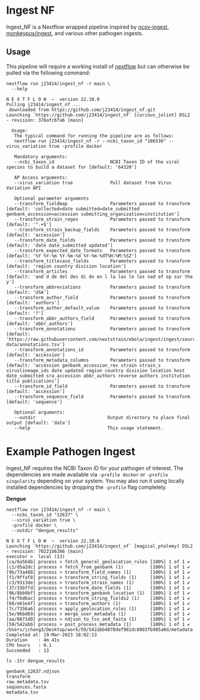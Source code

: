 # Ingest NF

Ingest_NF is a Nextflow wrapped pipeline inspired by [ncov-ingest](https://github.com/nextstrain/ncov-ingest), [monkeypox/ingest](https://github.com/nextstrain/monkeypox/tree/master/ingest), and various other pathogen ingests. 


## Usage

This pipeline will require a working install of [nextflow](https://www.nextflow.io/docs/latest/getstarted.html#installation) but can otherwise be pulled via the following command:

```
nextflow run j23414/ingest_nf -r main \
  --help
```

```
N E X T F L O W  ~  version 22.10.0
Pulling j23414/ingest_nf ...
 downloaded from https://github.com/j23414/ingest_nf.git
Launching `https://github.com/j23414/ingest_nf` [curious_joliot] DSL2 - revision: 378afc6fa6 [main]

  Usage:
   The typical command for running the pipeline are as follows:
   nextflow run j23414/ingest_nf -r --ncbi_taxon_id "186536" --virus_variation true -profile docker
   
   Mandatory arguments:
   --ncbi_taxon_id                     NCBI Taxon ID of the viral species to build a dataset for [default: '64320']
   
   AP Access arguments:
   --virus_variation true              Pull dataset from Virus Variation API

   Optional parameter arguments
   --transform_fieldmap                Parameters passed to transform [default: 'collected=date submitted=date_submitted genbank_accession=accession submitting_organization=institution']
   --transform_strain_regex            Parameters passed to transform [default: '^.+$']
   --transform_strain_backup_fields    Parameters passed to transform [default: 'accession']
   --transform_date_fields             Parameters passed to transform [default: 'date date_submitted updated']
   --transform_expected_date_formats   Parameters passed to transform [default: '%Y %Y-%m %Y-%m-%d %Y-%m-%dT%H:%M:%SZ']
   --transform_titlecase_fields        Parameters passed to transform [default: 'region country division location']
   --transform_articles                Parameters passed to transform [default: 'and d de del des di do en l la las le los nad of op sur the y']
   --transform_abbreviations           Parameters passed to transform [default: 'USA']
   --transform_author_field            Parameters passed to transform [default: 'authors']
   --transform_author_default_value    Parameters passed to transform [default: '?']
   --transform_abbr_authors_field      Parameters passed to transform [default: 'abbr_authors']
   --transform_annotations             Parameters passed to transform [default: 'https://raw.githubusercontent.com/nextstrain/ebola/ingest/ingest/source-data/annotations.tsv']
   --transform_annotations_id          Parameters passed to transform [default: 'accession']
   --transform_metadata_columns        Parameters passed to transform [default: 'accession genbank_accession_rev strain strain_s viruslineage_ids date updated region country division location host date_submitted sra_accession abbr_authors reverse authors institution title publications']
   --transform_id_field                Parameters passed to transform [default: 'accession']
   --transform_sequence_field          Parameters passed to transform [default: 'sequence']

   Optional arguments:
   --outdir                           Output directory to place final output [default: 'data']
   --help                             This usage statement.
```

# Example Pathogen Ingest
 
Ingest_NF requires the NCBI Taxon ID for your pathogen of interest. The dependencies are made available via `-profile docker` or `-profile singularity` depending on your system. You may also run it using locally installed dependencies by dropping the `-profile` flag completely.
 
**Dengue**

```
nextflow run j23414/ingest_nf -r main \ 
  --ncbi_taxon_id "12637" \
  --virus_variation true \
  -profile docker \
  --outdir "dengue_results"
```

```
N E X T F L O W  ~  version 22.10.6
Launching `https://github.com/j23414/ingest_nf` [magical_ptolemy] DSL2 - revision: 70221b6266 [main]
executor >  local (13)
[ca/6a564b] process > fetch_general_geolocation_rules [100%] 1 of 1 ✔
[c1/d5a2dc] process > fetch_from_genbank (1)          [100%] 1 of 1 ✔
[9b/73a488] process > transform_field_names (1)       [100%] 1 of 1 ✔
[f1/9ffaf8] process > transform_string_fields (1)     [100%] 1 of 1 ✔
[c3/9313de] process > transform_strain_names (1)      [100%] 1 of 1 ✔
[37/33bffd] process > transform_date_fields (1)       [100%] 1 of 1 ✔
[96/8bb9bf] process > transform_genbank_location (1)  [100%] 1 of 1 ✔
[f4/f6d6ac] process > transform_string_fields2 (1)    [100%] 1 of 1 ✔
[60/e61e4f] process > transform_authors (1)           [100%] 1 of 1 ✔
[7c/7356a6] process > apply_geolocation_rules (1)     [100%] 1 of 1 ✔
[5e/96bd69] process > merge_user_metadata (1)         [100%] 1 of 1 ✔
[aa/0871d0] process > ndjson_to_tsv_and_fasta (1)     [100%] 1 of 1 ✔
[59/542abb] process > post_process_metadata (1)       [100%] 1 of 1 ✔
/Users/jchang3/Desktop/work/59/542abb4878def981dc8803fb985a0d/metadata.tsv
Completed at: 19-Mar-2023 18:02:13
Duration    : 4m 41s
CPU hours   : 0.1
Succeeded   : 13

ls -1tr dengue_results

genbank_12637.ndjson
transform
raw_metadata.tsv
sequences.fasta
metadata.tsv
```

